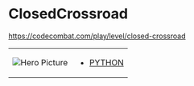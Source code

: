 # ClosedCrossroad 

https://codecombat.com/play/level/closed-crossroad
<table>
<tr>
<td>

![Hero Picture](hero.png?raw=true "Hero Picture")

</td>
<td>
<ul>
<li>

[PYTHON](ClosedCrossroad.py)

</li>
</td>
</tr>
<table>